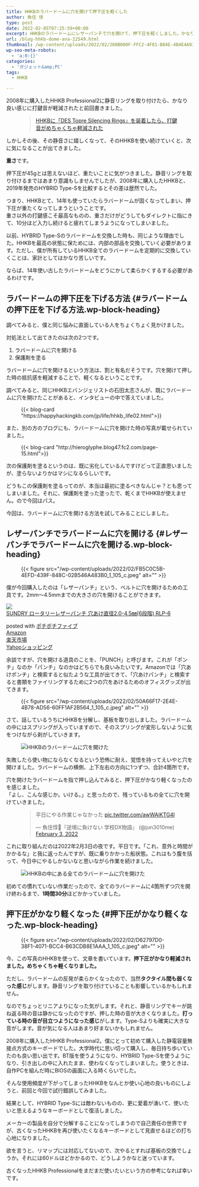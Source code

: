 ```yaml
---
title: HHKBのラバードームに穴を開けて押下圧を軽くした
author: 魚住 惇
type: post
date: 2022-02-05T07:25:59+00:00
excerpt: HHKBのラバードームにレザーパンチで穴を開けて、押下圧を軽くしました。かなり改善されました。
url: /blog-hhkb-dome-ana-22549.html
thumbnail: /wp-content/uploads/2022/02/280B000F-FFC2-4F81-B84E-4B4E4A93A06F_1_105_c.jpeg
wp-seo-meta-robots:
  - 'a:0:{}'
categories:
  - 'ガジェット&amp;PC'
tags:
  - HHKB

---
```

2008年に購入したHHKB Professional2に静音リングを取り付けたら、かなり良い感じに打鍵音が軽減されたと前回書きました。<figure class="wp-block-embed is-type-rich is-provider-wp-oembed-blog-card wp-block-embed-wp-oembed-blog-card">

<div class="wp-block-embed__wrapper">
  <blockquote class="wp-embedded-content" data-secret="mRa002N6aJ">
    <a href="http://jun3010.me/hhkb-ring-22525.html">HHKBに「DES Topre Silencing Rings」を装着したら、打鍵音がめちゃくちゃ軽減された</a>
  </blockquote>
</div></figure> 

しかしその後、その静音さに嬉しくなって、そのHHKBを使い続けていくと、次に気になることが出てきました。

**重さ**です。

押下圧が45gとは思えないほど、重たいことに気がつきました。静音リングを取り付けるまではあまり意識もしませんでしたが、2008年に購入したHHKBと、2019年発売のHYBRID Type-Sを比較するとその差は歴然でした。

つまり、HHKBとて、14年も使っていたらラバードームが固くなってしまい、押下圧が重たくなってしまうということです。  
重さ以外の打鍵感こそ最高なものの、重さだけがどうしてもダイレクトに指にきて、10分ほど入力し続けると疲れてしまうようになってしまいました。

以前、HYBRID Type-Sのラバードームを交換した時も、同じような理由でした。HHKBを最高の状態に保ためには、内部の部品を交換していく必要があります。ただし、僕が所有しているHHKB全てのラバードームを定期的に交換していくことは、家計としてはかなり苦しいです。

ならば、14年使い古したラバードームをどうにかして柔らかくするする必要があるわけです。

## ラバードームの押下圧を下げる方法 {#ラバードームの押下圧を下げる方法.wp-block-heading}

調べてみると、僕と同じ悩みに直面している人をちょくちょく見かけました。

対処法として出てきたのは次の2つです。

<ol class="is-style-vk-numbered-square-mark">
  <li>
    ラバードームに穴を開ける
  </li>
  <li>
    保護剤を塗る
  </li>
</ol>

ラバードームに穴を開けるという方法は、割と有名だそうです。穴を開けて押した時の抵抗感を軽減することで、軽くなるということです。

調べてみると、同じHHKBエバンジェリストの石田太志さんが、既にラバードームに穴を開けたことがあると、インタビューの中で答えていました。<figure class="wp-block-embed is-type-rich is-provider-wp-oembed-blog-card wp-block-embed-wp-oembed-blog-card">

<div class="wp-block-embed__wrapper">
  {{< blog-card "https://happyhackingkb.com/jp/life/hhkb_life02.html">}}
</div></figure> 

また、別の方のブログにも、ラバードームに穴を開けた時の写真が載せられていました。<figure class="wp-block-embed is-type-rich is-provider-wp-oembed-blog-card wp-block-embed-wp-oembed-blog-card">

<div class="wp-block-embed__wrapper">
  {{< blog-card "http://hieroglyphe.blog47.fc2.com/page-15.html">}}
</div></figure> 

次の保護剤を塗るというのは、既に劣化しているんですけどって正直思いましたが、塗らないよりかはマシになるらしいです。<figure class="wp-block-embed is-type-wp-embed is-provider-hatena-blog wp-block-embed-hatena-blog">

<div class="wp-block-embed__wrapper">
</div></figure> 

どうもこの保護剤を塗るってのが、本当は最初に塗るべきなんじゃ？とも思ってしまいました。それに、保護剤を塗った塗ったで、乾くまでHHKBが使えません。ので今回はパス。

今回は、ラバードームに穴を開ける方法を試してみることにしました。

## レザーパンチでラバードームに穴を開ける {#レザーパンチでラバードームに穴を開ける.wp-block-heading}
<figure class="wp-block-image">

{{< figure src="/wp-content/uploads/2022/02/FB5C0C5B-4EFD-439F-848C-02B546A483B0_1_105_c.jpeg" alt="" >}} </figure> 

僕が今回購入したのは「レザーパンチ」という、ベルトに穴を開けるための工具です。2mm〜4.5mmまでの大きさの穴を開けることができます。

<div class="cstmreba">
  <div class="kaerebalink-box">
    <div class="kaerebalink-image">
      <a href="https://www.amazon.co.jp/dp/B019X8WGYW?tag=jun3010me-22&#038;linkCode=ogi&#038;th=1&#038;psc=1" target="_blank" rel="noopener"><img decoding="async" src="https://m.media-amazon.com/images/I/413dP96F7mL._SL160_.jpg" style="border: none;" /></a>
    </div>
    <div class="kaerebalink-info">
      <div class="kaerebalink-name">
        <a href="https://www.amazon.co.jp/dp/B019X8WGYW?tag=jun3010me-22&#038;linkCode=ogi&#038;th=1&#038;psc=1" target="_blank" rel="noopener">SUNDRY ロータリーレザーパンチ 穴あけ直径2.0-4.5㎜(6段階) RLP-6</a></p>
        <div class="kaerebalink-powered-date">
          posted with <a href="http://jun3010.me/pochipochi5.php" rel="nofollow noopener" target="_blank">ポチポチファイブ</a>
        </div>
      </div>
      <div class="kaerebalink-link1">
        <div class="shoplinkamazon">
          <a href="https://www.amazon.co.jp/gp/search?keywords=SUNDRY ロータリーレザーパンチ&#038;tag=jun3010me-22" target="_blank" rel="noopener">Amazon</a>
        </div>
        <div class="shoplinkrakuten">
          <a href="https://hb.afl.rakuten.co.jp/hgc/10ef1d94.c90f9829.10ef1d95.53606a39/?pc=https%3A%2F%2Fsearch.rakuten.co.jp%2Fsearch%2Fmall%2FSUNDRY ロータリーレザーパンチ%2F-%2Ff.1-p.1-s.1-sf.0-st.A-v.2%3Fx%3D0%26scid%3Daf_ich_link_urltxt%26m%3Dhttp%3A%2F%2Fm.rakuten.co.jp%2F" target="_blank" rel="noopener">楽天市場</a>
        </div>
        <div class="shoplinkyahoo">
          <a href="https://ck.jp.ap.valuecommerce.com/servlet/referral?sid=3040825&pid=884909937&vc_url=http%3A%2F%2Fsearch.shopping.yahoo.co.jp%2Fsearch%3Fp%3DSUNDRY ロータリーレザーパンチ "vcptn=kaereba" target="_blank" >Yahooショッピング<img decoding="async" loading="lazy" src="//ad.jp.ap.valuecommerce.com/servlet/gifbanner?sid=3040825&#038;pid=884909937" height="1" width="1" border="0" /></a>
        </div>
      </div>
    </div>
    <div class="booklink-footer">
    </div>
  </div>
</div>

余談ですが、穴を開ける道具のことを、「PUNCH」と呼びます。これが「ポンチ」なのか「パンチ」なのかはどちらでも良いみたいです。Amazonでは「穴あけポンチ」と検索すると似たような工具が出てきて、「穴あけパンチ」と検索すると書類をファイリングするために2つの穴をあけるためのオフィスグッズが出てきます。
<figure class="wp-block-image">

{{< figure src="/wp-content/uploads/2022/02/50A66F17-2E4E-4B78-AD56-60FF1AF2B564_1_105_c.jpeg" alt="" >}} </figure> 

さて、話しているうちにHHKBを分解し、基板を取り出しました。ラバードームの中にはスプリングが入っていますので、そのスプリングが変形しないように気をつけながら剥がしていきます。
<figure class="wp-block-image">

<img decoding="async" src="/wp-content/uploads/2022/02/C5A06795-D782-464B-A311-B85F60502CF6_1_105_c.jpeg" alt="HHKBのラバードームに穴を開けた" /> </figure> 

失敗したら使い物にならなくなるという恐怖に耐え、覚悟を持ってえいやと穴を開けました。ラバードームの横側、上下左右の方向に1つずつ、合計4箇所です。

穴を開けたラバードームを指で押し込んでみると、押下圧がかなり軽くなったのを感じました。  
「よし、こんな感じか。いける。」と思ったので、残っているもの全てに穴を開けていきました。<figure class="wp-block-embed is-type-rich is-provider-twitter wp-block-embed-twitter">

<div class="wp-block-embed__wrapper">
  <blockquote class="twitter-tweet" data-width="500" data-dnt="true">
    <p lang="ja" dir="ltr">
      平日にやる作業じゃなかった <a href="https://t.co/awWAiKTG4l">pic.twitter.com/awWAiKTG4l</a>
    </p>&mdash; 魚住惇📖『逆境に負けない 学校DX物語』 (@jun3010me) 
    <a href="https://twitter.com/jun3010me/status/1489245413618380800?ref_src=twsrc%5Etfw">February 3, 2022</a>
  </blockquote>
</div></figure> 

これに取り組んだのは2022年2月3日の夜です。平日です。「これ、意外と時間がかかるな」と我に返ったんですが、既に乗りかかった船状態。これはもう腹を括って、今日中にやるしかないなと思いながら作業を続けました。
<figure class="wp-block-image">

<img decoding="async" src="/wp-content/uploads/2022/02/280B000F-FFC2-4F81-B84E-4B4E4A93A06F_1_105_c.jpeg" alt="HHKBの中にある全てのラバードームに穴を開けた" /> </figure> 

初めての慣れていない作業だったので、全てのラバードームに4箇所ずつ穴を開け終わるまで、**1時間30分**ほどかかっていました。

## 押下圧がかなり軽くなった {#押下圧がかなり軽くなった.wp-block-heading}
<figure class="wp-block-image">

{{< figure src="/wp-content/uploads/2022/02/D62797D0-38F1-4071-BCC4-B63CDB8E1AAA_1_105_c.jpeg" alt="" >}} </figure> 

今、この写真のHHKBを使って、文章を書いています。**押下圧がかなり軽減されました。めちゃくちゃ軽くなりました。**

ただし、ラバードームの反発が柔らかくなったので、当然**タクタイル間も弱くなった感じ**がします。静音リングを取り付けていることも影響しているかもしれません。

なのでちょっとリニアよりになった気がします。それと、静音リングでキーが跳ね返る時の音は静かになったのですが、押した時の音が大きくなりました。**打っている時の音が目立つようになった感じ**がします。Type-Sよりも確実に大きな音がします。音が気になる人はあまり好まないかもしれません。

2008年に購入したHHKB Professional2。僕にとって初めて購入した静電容量無接点方式のキーボードでした。大学時代に思い切って購入し、毎日持ち歩いていたのも良い思い出です。BT版を使うようになり、HYBRID Type-Sを使うようになり、引き出しの中に入れたまま、使わなくなってしまいました。使うときは、自作PCを組んだ時にBIOSの画面に入る時くらいでした。

そんな使用頻度が下がってしまったHHKBをなんとか使い心地の良いものにしようと、前回と今回で試行錯誤してみました。

結果として、HYBRID Type-Sには敵わないものの、更に愛着が湧いて、使いたいと思えるようなキーボードとして復活しました。

メーカーの製品を自分で分解することになってしまうので自己責任の世界ですが、古くなったHHKBを再び使いたくなるキーボードとして見直せるほどの打ち心地になりました。

欲を言うと、リマップには対応してないので、次やるとすれば基板の交換でしょうか。それには60ドルほどかかるので、どうしようかなと迷っています。

古くなったHHKB Professionalをまだまだ使いたいという方の参考になれば幸いです。